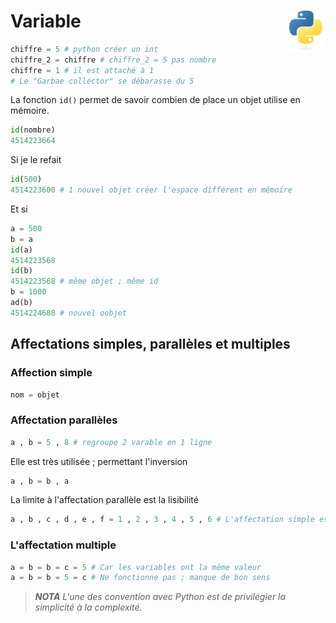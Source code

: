 # **Variable** <a href="../"><a href="../../../"><img align="right" src="../../../assets/logo/Python-logo-notext.svg" alt="Python" height="64px"></a>
```py
chiffre = 5 # python créer un int
chiffre_2 = chiffre # chiffre_2 = 5 pas nombre
chiffre = 1 # il est attaché à 1
# Le "Garbae collector" se débarasse du 5
``` 
La fonction `id()` permet de savoir combien de place un objet utilise en mémoire.
```py
id(nombre)
4514223664
```
Si je le refait
```py
id(500)
4514223600 # 1 nouvel objet créer l'espace différent en mémoire
```
Et si
```py
a = 500
b = a
id(a)
4514223568
id(b)
4514223568 # même objet ; même id
b = 1000
ad(b)
4514224688 # nouvel oobjet
```
## **Affectations simples, parallèles et multiples**
### **Affection simple**
```py
nom = objet
```
### **Affectation parallèles**
```py
a , b = 5 , 8 # regroupe 2 varable en 1 ligne
```
Elle est très utilisée ; permettant l'inversion
```py
a , b = b , a
```
La limite à l'affectation parallèle est la lisibilité
```py
a , b , c , d , e , f = 1 , 2 , 3 , 4 , 5 , 6 # L'affectation simple est mieux
```
### **L'affectation multiple**
```py
a = b = b = c = 5 # Car les variables ont la même valeur
a = b = b = 5 = c # Ne fonctionne pas ; manque de bon sens
```
> **_NOTA_**
_L'une des convention avec Python est de privilégier la simplicité à la complexité._